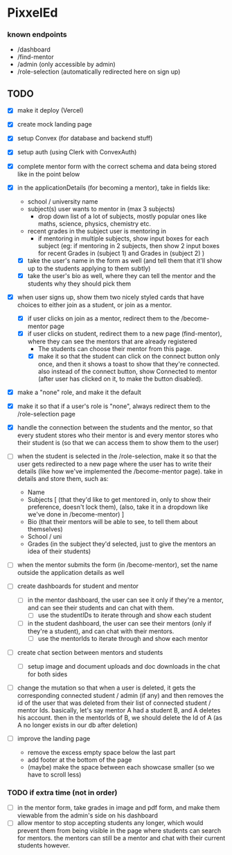 # PixxelEd

### known endpoints

- /dashboard
- /find-mentor
- /admin (only accessible by admin)
- /role-selection (automatically redirected here on sign up)

## TODO

- [x] make it deploy (Vercel)
- [x] create mock landing page
- [x] setup Convex (for database and backend stuff)
- [x] setup auth (using Clerk with ConvexAuth)

- [x] complete mentor form with the correct schema and data being stored like in the point below
- [x] in the applicationDetails (for becoming a mentor), take in fields like: 
    - school / university name
    - subject(s) user wants to mentor in (max 3 subjects)
        - drop down list of a lot of subjects, mostly popular ones like maths, science, physics, chemistry etc.
    - recent grades in the subject user is mentoring in
        - if mentoring in multiple subjects, show input boxes for each subject (eg: if mentoring in 2 subjects, then show 2 input boxes for recent Grades in (subject 1) and Grades in (subject 2) )
    - [x] take the user's name in the form as well (and tell them that it'll show up to the students applying to them subtly) 
    - [x] take the user's bio as well, where they can tell the mentor and the students why they should pick them

- [x] when user signs up, show them two nicely styled cards that have choices to either join as a student, or join as a mentor. 
    - [x] if user clicks on join as a mentor, redirect them to the /become-mentor page
    - [x] if user clicks on student, redirect them to a new page (find-mentor), where they can see the mentors that are already registered
        - The students can choose their mentor from this page.
        - [x] make it so that the student can click on the connect button only once, and then it shows a toast to show that they're connected. also instead of the connect button, show Connected to mentor (after user has clicked on it, to make the button disabled).

- [x] make a "none" role, and make it the default
- [x] make it so that if a user's role is "none", always redirect them to the /role-selection page

- [x] handle the connection between the students and the mentor, so that every student stores who their mentor is and every mentor stores who their student is (so that we can access them to show them to the user)

- [ ] when the student is selected in the /role-selection, make it so that the user gets redirected to a new page where the user has to write their details (like how we've implemented the /become-mentor page). take in details and store them, such as:
    - Name
    - Subjects [ (that they'd like to get mentored in, only to show their preference, doesn't lock them), (also, take it in a dropdown like we've done in /become-mentor) ]
    - Bio (that their mentors will be able to see, to tell them about themselves)
    - School / uni
    - Grades (in the subject they'd selected, just to give the mentors an idea of their students)

- [ ] when the mentor submits the form (in /become-mentor), set the name outside the application details as well 

- [ ] create dashboards for student and mentor
    - [ ] in the mentor dashboard, the user can see it only if they're a mentor, and can see their students and can chat with them.
        - [ ] use the studentIDs to iterate through and show each student
    - [ ] in the student dashboard, the user can see their mentors (only if they're a student), and can chat with their mentors.
        - [ ] use the mentorIds to iterate through and show each mentor

- [ ] create chat section between mentors and students
    - [ ] setup image and document uploads and doc downloads in the chat for both sides

- [ ] change the mutation so that when a user is deleted, it gets the corresponding connected student / admin (if any) and then removes the id of the user that was deleted from their list of connected student / mentor Ids. basically, let's say mentor A had a student B, and A deletes his account. then in the mentorIds of B, we should delete the Id of A (as A no longer exists in our db after deletion)

- [ ] improve the landing page
    - remove the excess empty space below the last part
    - add footer at the bottom of the page
    - (maybe) make the space between each showcase smaller (so we have to scroll less)

### TODO if extra time (not in order)

- [ ] in the mentor form, take grades in image and pdf form, and make them viewable from the admin's side on his dashboard
- [ ] allow mentor to stop accepting students any longer, which would prevent them from being visible in the page where students can search for mentors. the mentors can still be a mentor and chat with their current students however.
